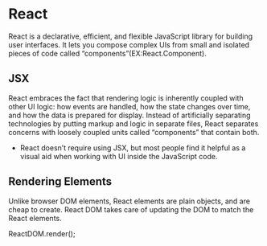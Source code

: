 # React
React is a declarative, efficient, and flexible JavaScript library for building user interfaces. It lets you compose complex UIs from small and isolated pieces of code called “components”(EX:React.Component).

## JSX

React embraces the fact that rendering logic is inherently coupled with other UI logic: how events are handled, how the state changes over time, and how the data is prepared for display. Instead of artificially separating technologies by putting markup and logic in separate files, React separates concerns with loosely coupled units called “components” that contain both.

+ React doesn’t require using JSX, but most people find it helpful as a visual aid when working with UI inside the JavaScript code.

## Rendering Elements

Unlike browser DOM elements, React elements are plain objects, and are cheap to create. React DOM takes care of updating the DOM to match the React elements.

ReactDOM.render();